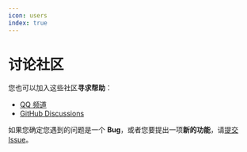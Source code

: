 ```yaml
---
icon: users
index: true
---
```


# 讨论社区

您也可以加入这些社区**寻求帮助**：

- [QQ 频道](https://pd.qq.com/s/scb3wzia)
- [GitHub Discussions](https://github.com/ClassIsland/ClassIsland/discussions)

如果您确定您遇到的问题是一个 **Bug**，或者您要提出一项**新的功能**，请[提交 Issue](https://github.com/ClassIsland/ClassIsland/issues/new/choose)。
